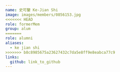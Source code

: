 ```yaml
---
name: 史可鑒 Ke-Jian Shi 
image: images/members/0856153.jpg 
<<<<<<< HEAD
role: formerMem
group: alum
=======
role: alumni
aliases:
  - ke jian shi
>>>>>>> b8c8985675a23627432c7da5e8ff9e8eabca77c9
links:
  github: link_to_github 
---
```

